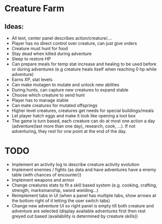 # Creature Farm

## Ideas:
- All text, center panel describes action/creature/....
- Player has no direct control over creature, can just give orders
- Creature must hunt for food
- Stay dead when killed during adventure
- Sleep to restore HP
- Can prepare meals for temp stat increase and healing to be used before or during adventures (e.g creature heals itself when reaching 0 hp while adventure)
- Earns XP, stat levels
- Can make mutagen to mutate and unlock new ablities
- During hunts, can capture new creatures to expand stable
- Choose which creature to send hunt
- Player has to manage stable
- Can mate creatures for mutated offsprings
- Higher level creatures, creatures get needs for special buildings/meals
- Let player hatch eggs and make it look like opening a loot box
- The game is turn based, each creature can do at most one action a day (adventure(last more than one day), research, cook, ...). If not adventuring, they rest for one point at the end of the day.


# TODO
- Implement an activity log to describe creature activity evolution
- Implement enemies / fights (as data and have adventures have a enemy table (with chances of encounter))
- Implement weapons and armor
- Change creatures stats to fit a skill based system (e.g. cooking, crafting, strength, marksmanship, sword wielding...)
- Reimplement tabs in UI (when a panel has multiple tabs, show arrows at the bottom right of it letting the user switch tabs)
- Change new adventure UI so right panel is empty till both creature and adventure are selected (display available adventures first then rest greyed out based (availability is determined by creature skills))
